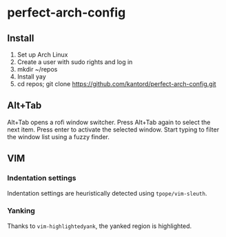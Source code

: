 # perfect-arch-config

## Install

1. Set up Arch Linux
2. Create a user with sudo rights and log in
3. mkdir ~/repos
4. Install yay
5. cd repos; git clone https://github.com/kantord/perfect-arch-config.git

## Alt+Tab

Alt+Tab opens a rofi window switcher. Press Alt+Tab again to select the next
item. Press enter to activate the selected window. Start typing to filter
the window list using a fuzzy finder.

## VIM

### Indentation settings
Indentation settings are heuristically detected using `tpope/vim-sleuth`.

### Yanking

Thanks to `vim-highlightedyank`, the yanked region is highlighted.
